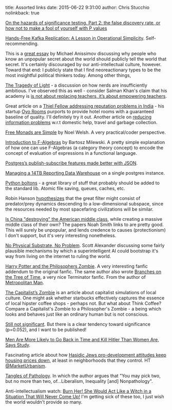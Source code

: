 title: Assorted links
date: 2015-06-22 9:31:00
author: Chris Stucchio
nolinkback: true

[On the hazards of significance testing. Part 2: the false discovery rate, or how not to make a fool of yourself with P values](http://www.dcscience.net/2014/03/24/on-the-hazards-of-significance-testing-part-2-the-false-discovery-rate-or-how-not-to-make-a-fool-of-yourself-with-p-values/)

[Hands-Free Kafka Replication: A Lesson in Operational Simplicity](http://blog.confluent.io/2015/04/07/hands-free-kafka-replication-a-lesson-in-operational-simplicity/). Self-recommending.

This is a [great essay](http://www.moreright.net/anonymity-and-the-right/) by Michael Anissimov discussing why people who know an unpopular secret about the world should publicly tell the world that secret. It's certainly discouraged by our anti-intellectual culture, however. Toward that end: I publicly state that I find neoreactionary types to be the most insightful political thinkers today. Among other things,

[The Tragedy of Light](http://thefutureprimaeval.net/the-tragedy-of-light/) - a discussion on how nerds are insufficiently ambitious. I've observed this as well - consider Salman Khan's claim that his academy is [is not about replacing teachers, it’s about empowering teachers](http://www.telegraph.co.uk/education/educationnews/9568850/Khan-Academy-The-man-who-wants-to-teach-the-world.html).

Great article on a [Thiel Fellow addressing reputation problems in India](http://techcrunch.com/2015/04/06/oyo-rooms) - his startup [Oyo Rooms](http://www.oyorooms.com/) purports to provide hotel rooms with a guaranteed baseline of quality. I'll definitely try it out. Another article on [reducing information problems](http://logos.nationalinterest.in/2015/04/information-asymmetry-in-the-information-age/) w.r.t domestic help, travel and garbage collection.

[Free Monads are Simple](http://underscore.io/blog/posts/2015/04/14/free-monads-are-simple.html) by Noel Welsh. A very practical/coder perspective.

[Introduction to F-Algebras](https://www.fpcomplete.com/user/bartosz/understanding-algebras) by Bartosz Milewski. A pretty simple explanation of how one can use F-Algebras (a category theory concept) to encode the concept of evaluation of expressions in a functional language.

[Postgres’s publish-subscribe features made better with JSON](https://blog.andyet.com/2015/04/06/postgres-pubsub-with-json).

[Managing a 14TB Reporting Data Warehouse](http://technology.inmobi.com/blog/managing-a-14tb-reporting-data-warehouse) on a single postgres instance.

[Python boltons](https://github.com/mahmoud/boltons) - a great library of stuff that probably should be added to the standard lib. Atomic file saving, queues, caches, etc.

Robin Hanson [hypothesizes](http://www.overcomingbias.com/2015/04/beware-general-visible-near-prey.html) that the great filter might consist of predator/prey dynamics descending to a low-dimensional subspace, since the resources needed by most spacefaring civilizations will be similar.

[Is China "destroying" the American middle class](http://www.bloombergview.com/articles/2015-03-25/what-s-destroying-middle-class-wages-china), while creating a massive middle class of their own? The papers Noah Smith links to are pretty good. This will surely be unpopular, and lends credence to causes (protectionism) I don't support, but it's very interesting nonetheless.

[No Physical Substrate, No Problem](http://slatestarcodex.com/2015/04/07/no-physical-substrate-no-problem/). Scott Alexander discussing some fairly plausible mechanisms by which a superintelligent AI could bootstrap it's way from living on the internet to ruling the world.

[Harry Potter and the Philosophers Zombie](https://www.fanfiction.net/s/10023949/1/Harry-Potter-and-the-Philosopher-s-Zombie). A very interesting fanfic addendum to the original fanfic. The same author also wrote [Branches on the Tree of Time](https://www.fanfiction.net/s/9658524/1/Branches-on-the-Tree-of-Time), a very nice Terminator fanfic. From the author of [Metropolitan Man](https://www.fanfiction.net/s/10360716/1/The-Metropolitan-Man).

[The Capitalist’s Zombie](http://www.ribbonfarm.com/2015/04/15/the-capitalists-zombie/) is an article about capitalist simulations of local culture. One might ask whether starbucks effectively captures the essence of local hipster coffee shops - perhaps not. But what about Think Coffee? Compare a Capitalist's Zombie to a Philosopher's Zombie - a being which looks and behaves just like an ordinary human but is not conscious.

[Still not significant](https://mchankins.wordpress.com/2013/04/21/still-not-significant-2/). But there is a clear tendency toward significance (p=0.052), and I want to be published!

[Men Are More Likely to Go Back in Time and Kill Hitler Than Women Are, Says Study](https://www.vice.com/read/men-are-more-likely-to-go-back-in-time-and-kill-hitler-than-women-are-in-theory-909).

Fascinating article about how [Hasidic Jews pro-development attitudes keep housing prices down](http://observer.com/2013/03/weapons-of-mass-construction-satmars-secret-to-keeping-housing-prices-low/), at least in neighborhoods that they control. HT [@MarketUrbanism](https://twitter.com/MarketUrbanism).

[Tangles of Pathology](http://www.interfluidity.com/v2/5876.html). In which the author argues that "You may pick two, but no more than two, of...Liberalism, Inequality [and] Nonpathology".

Anti-intellectualism watch: [Burn Her! She Would Act Like a Witch in a Situation That Will Never Come Up!](https://reason.com/blog/2015/04/02/burn-her-she-would-act-like-a-witch-in-a) I'm getting sick of these too, I just wish the world wouldn't provide so many.
